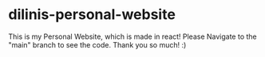 # dilinis-personal-website
This is my Personal Website, which is made in react!
Please Navigate to the "main" branch to see the code. Thank you so much! :)
